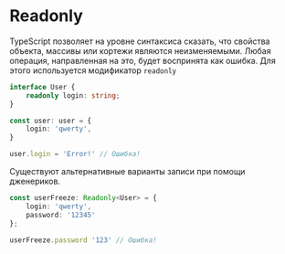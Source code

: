 # Readonly

TypeScript позволяет на уровне синтаксиса сказать, что свойства объекта, массивы или кортежи являются неизменяемыми. Любая операция, направленная на это, будет воспринята как ошибка. Для этого используется модификатор `readonly`

```ts
interface User {
	readonly login: string;
}

const user: user = {
	login: 'qwerty',
}

user.login = 'Error!' // Ошибка!
```

Существуют альтернативные варианты записи при помощи дженериков.

```ts
const userFreeze: Readonly<User> = {
	login: 'qwerty',
	password: '12345'
};

userFreeze.password '123' // Ошибка!
```